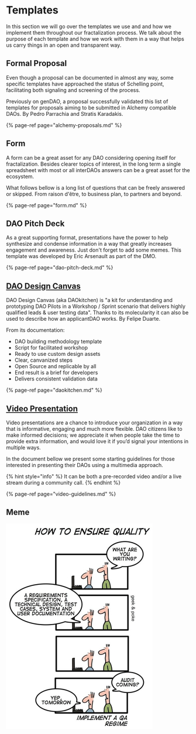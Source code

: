 # Templates

In this section we will go over the templates we use and and how we implement them throughout our fractalization process. We talk about the purpose of each template and how we work with them in a way that helps us carry things in an open and transparent way.

## Formal Proposal

Even though a proposal can be documented in almost any way, some specific templates have approached the status of Schelling point, facilitating both signaling and screening of the process. 

Previously on genDAO, a proposal successfully validated this list of templates for proposals aiming to be submitted in Alchemy compatible DAOs. By Pedro Parrachia and Stratis Karadakis.

{% page-ref page="alchemy-proposals.md" %}

## Form

A form can be a great asset for any DAO considering opening itself for fractalization. Besides clearer topics of interest, in the long term a single spreadsheet with most or all interDAOs answers can be a great asset for the ecosystem.

What follows bellow is a long list of questions that can be freely answered or skipped. From raison d'être, to business plan, to partners and beyond. 

{% page-ref page="form.md" %}

## DAO Pitch Deck

As a great supporting format, presentations have the power to help synthesize and condense information in a way that greatly increases engagement and awareness. Just don't forget to add some memes. This template was developed by Eric Arsenault as part of the DMO.

{% page-ref page="dao-pitch-deck.md" %}

## [DAO Design Canvas](https://docs.google.com/document/d/1erwDj5Xr4S1uPeeNdKZE1A2Mw-gla-0g5SxQZ-AWc90/edit)

DAO Design Canvas \(aka DAOkitchen\) is "a kit for understanding and prototyping DAO Pilots in a Workshop / Sprint scenario that delivers highly qualified leads & user testing data". Thanks to its molecularity it can also be used to describe how an applicantDAO works. By Felipe Duarte.

From its documentation:

* DAO building methodology template 
* Script for facilitated workshop
* Ready to use custom design assets 
* Clear, canvanized steps
* Open Source and replicable by all 
* End result is a brief for developers
* Delivers consistent validation data

{% page-ref page="daokitchen.md" %}

## [Video Presentation](https://docs.google.com/document/d/1oilPFlKq13So82LxYouvmoiNNVH1VE7rKfwCsaTLyLA/edit?usp=sharing)

Video presentations are a chance to introduce your organization in a way that is informative, engaging and much more flexible. DAO citizens like to make informed decisions; we appreciate it when people take the time to provide extra information, and would love it if you’d signal your intentions in multiple ways.

In the document bellow we present some starting guidelines for those interested in presenting their DAOs using a multimedia approach.

{% hint style="info" %}
It can be both a pre-recorded video and/or a live stream during a community call.
{% endhint %}

{% page-ref page="video-guidelines.md" %}

## Meme

![](../.gitbook/assets/quality-assurance.jpeg)



